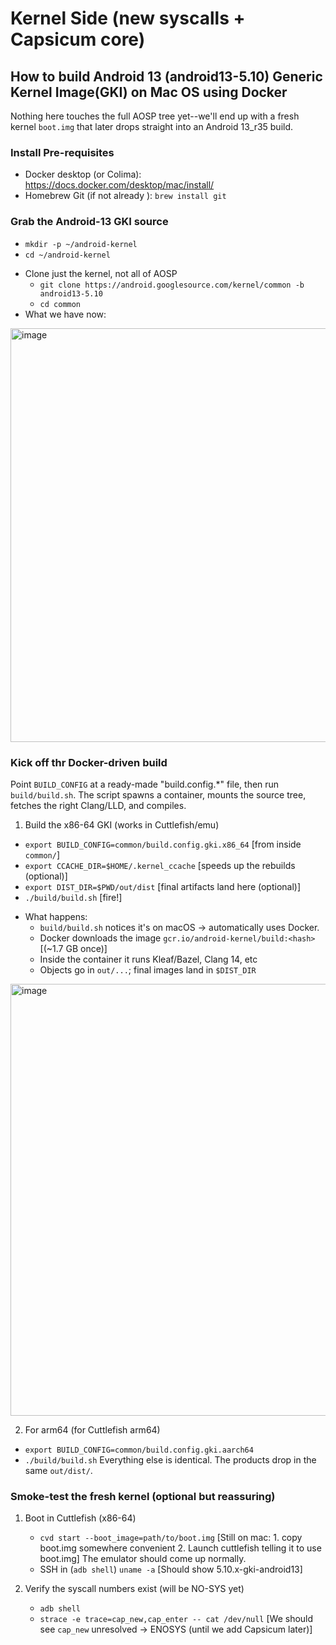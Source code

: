 # Kernel Side (new syscalls + Capsicum core)

## How to build Android 13 (android13-5.10) Generic Kernel Image(GKI) on Mac OS using Docker
Nothing here touches the full AOSP tree yet--we'll end up with a fresh kernel `boot.img` that later drops straight into an Android 13_r35 build.

### Install Pre-requisites
- Docker desktop (or Colima): https://docs.docker.com/desktop/mac/install/
- Homebrew Git (if not already ): `brew install git`

### Grab the Android-13 GKI source
  * `mkdir -p ~/android-kernel`
  * `cd ~/android-kernel`
- Clone just the kernel, not all of AOSP
  * `git clone https://android.googlesource.com/kernel/common -b android13-5.10`
  * `cd common`
- What we have now:
<img width="662" alt="image" src="https://github.com/user-attachments/assets/b78ebaba-3160-473c-9e04-4e3fc1dd2e6d" />

### Kick off thr Docker-driven build
Point `BUILD_CONFIG` at a ready-made "build.config.*" file, then run `build/build.sh`. The script spawns a container, mounts the source tree, fetches the right Clang/LLD, and compiles.

1. Build the x86-64 GKI (works in Cuttlefish/emu)
  * `export BUILD_CONFIG=common/build.config.gki.x86_64`     [from inside `common/`]
  * `export CCACHE_DIR=$HOME/.kernel_ccache`                 [speeds up the rebuilds (optional)]
  * `export DIST_DIR=$PWD/out/dist`                          [final artifacts land here (optional)]
  * `./build/build.sh`                                       [fire!]
 
- What happens:
  * `build/build.sh` notices it's on macOS -> automatically uses Docker.
  * Docker downloads the image `gcr.io/android-kernel/build:<hash>` [(~1.7 GB once)]
  * Inside the container it runs Kleaf/Bazel, Clang 14, etc
  * Objects go in `out/...`; final images land in `$DIST_DIR`

<img width="691" alt="image" src="https://github.com/user-attachments/assets/eedcc2a8-a915-41c0-8fb2-049810f2a60c" />

2. For arm64 (for Cuttlefish arm64)
  * `export BUILD_CONFIG=common/build.config.gki.aarch64`
  * `./build/build.sh`
  Everything else is identical. The products drop in the same `out/dist/`.

### Smoke-test the fresh kernel (optional but reassuring)
1. Boot in Cuttlefish (x86-64)
   * `cvd start --boot_image=path/to/boot.img`               [Still on mac: 1. copy boot.img somewhere convenient 2. Launch cuttlefish telling it to use boot.img]
   The emulator should come up normally.
   * SSH in (`adb shell`)
     `uname -a`                                              [Should show 5.10.x-gki-android13]

2. Verify the syscall numbers exist (will be NO-SYS yet)
   * `adb shell`
   * `strace -e trace=cap_new,cap_enter -- cat /dev/null`    [We should see `cap_new` unresolved -> ENOSYS (until we add Capsicum later)]



